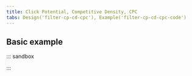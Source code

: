 ```yaml
---
title: Click Potential, Competitive Density, CPC
tabs: Design('filter-cp-cd-cpc'), Example('filter-cp-cd-cpc-code')
---
```


## Basic example

::: sandbox

<script lang="tsx">
  export Demo from './examples/basic-example.tsx';
</script>

:::
